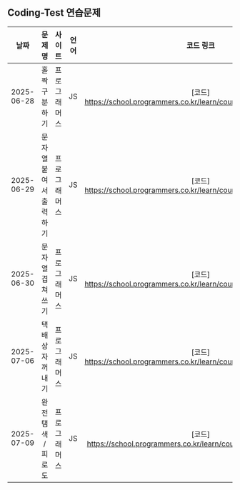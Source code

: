 ## Coding-Test 연습문제


| 날짜               | 문제명               | 사이트           | 언어        | 코드 링크                         |
| :----------------: | :------------------: | :-------------: | :----------: | :-------------------------------: |
|2025-06-28          |홀짝 구분하기          |프로그래머스     | JS           | [코드] https://school.programmers.co.kr/learn/courses/30/lessons/181944|
|2025-06-29          |문자열 붙여서 출력하기  |프로그래머스     |JS            | [코드] https://school.programmers.co.kr/learn/courses/30/lessons/181946|
|2025-06-30          |문자열 겹쳐쓰기        |프로그래머스       |JS            |[코드] https://school.programmers.co.kr/learn/courses/30/lessons/181943|
|2025-07-06          |택배 상자 꺼내기       |프로그래머스       |JS            |[코드] https://school.programmers.co.kr/learn/courses/30/lessons/389478|
|2025-07-09          |완전 탬색 / 피로도     |프로그래머스       |JS            |[코드] https://school.programmers.co.kr/learn/courses/30/lessons/87946